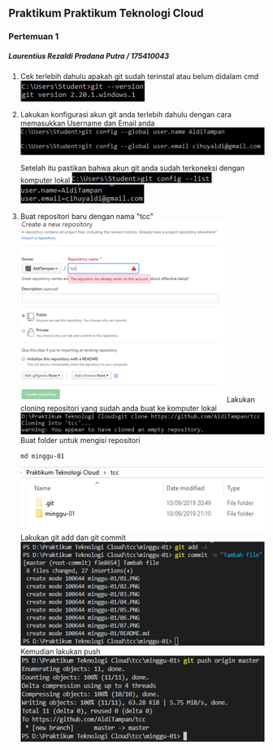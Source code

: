 ## Praktikum Praktikum Teknologi Cloud

### Pertemuan 1

##### Laurentius Rezaldi Pradana Putra / 175410043     

1. Cek terlebih dahulu apakah git sudah terinstal atau belum didalam cmd
![alt text](01.PNG)

2. Lakukan konfigurasi akun git anda terlebih dahulu dengan cara memasukkan Username dan Email anda
![alt text](02.PNG)

   Setelah itu pastikan bahwa akun git anda sudah terkoneksi dengan komputer lokal
![alt text](03.PNG)
![alt text](04.PNG)

3. Buat repositori baru dengan nama "tcc"
![alt text](05.PNG)
   Lakukan cloning repositori yang sudah anda buat ke komputer lokal
   ![alt text](06.PNG)
   Buat folder untuk mengisi repositori

   ```
   md minggu-01
   ```
   ![alt text](07.PNG)
   Lakukan git add dan git commit
   ![alt text](08.PNG)
   Kemudian lakukan push
   ![alt text](09.PNG)


